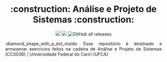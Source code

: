 <h1 align="center">:construction: Análise e Projeto de Sistemas :construction:</h1>

<p align="center">
<img src="https://img.shields.io/static/v1?label=java&message=language&color=orange&style=for-the-badge&logo=java"/>
<img src="http://img.shields.io/static/v1?label=STATUS&message=EM%20DESENVOLVIMENTO&color=RED&style=for-the-badge"/>
<img alt="GitHub all releases" src="https://img.shields.io/github/downloads/marcosChalet/exercicios-projeto-de-sistemas/total?color=blue&logo=blue&logoColor=blue&style=for-the-badge">
</p>

<p align="justify">:diamond_shape_with_a_dot_inside: Esse repositório é destinado a armazenar exercícios feitos na cadeira de Análise e Projeto de Sistemas (CC0036) | Universidade Federal do Cariri (UFCA)</p>
